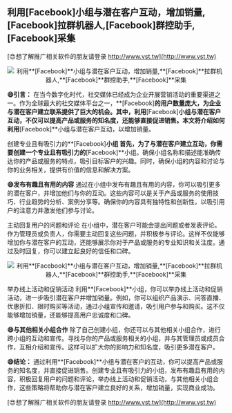 ## **利用**[Facebook]**小组与潜在客户互动，增加销量,**[Facebook]**拉群机器人,**[Facebook]**群控助手,**[Facebook]**采集**

[😍想了解推广相关软件的朋友请登录 http://www.vst.tw](http://www.vst.tw)

 <center><img src="https://vst.tw/MP4/tuiguang/png/3.png" alt="利用**[Facebook]**小组与潜在客户互动，增加销量,**[Facebook]**拉群机器人,**[Facebook]**群控助手,**[Facebook]**采集"></center>

**😄引言：**
在当今数字化时代，社交媒体已经成为企业开展营销活动的重要渠道之一。作为全球最大的社交媒体平台之一，**[Facebook]**的用户数量庞大，为企业与潜在客户建立联系提供了巨大的机会。其中，利用**[Facebook]**小组与潜在客户互动，不仅可以提高产品或服务的知名度，还能够直接促进销售。本文将介绍如何利用**[Facebook]**小组与潜在客户互动，以增加销量。

创建专业且有吸引力的**[Facebook]**小组
首先，为了与潜在客户建立互动，你需要创建一个专业且有吸引力的**[Facebook]**小组。确保小组名称和描述能准确传达你的产品或服务的特点，吸引目标客户的兴趣。同时，确保小组的内容和讨论与你的业务相关，提供有价值的信息和解决方案。

**😄发布有趣且有用的内容**
通过在小组中发布有趣且有用的内容，你可以吸引更多的潜在客户，并增加他们与你的互动。这些内容可以是关于产品或服务的使用技巧、行业趋势的分析、案例分享等。确保你的内容具有独特性和创新性，以吸引用户的注意力并激发他们参与讨论。

主动回复用户的问题和评论
在小组中，潜在客户可能会提出问题或者发表评论。作为管理员或负责人，你需要主动回复这些问题，并积极参与评论。这样不仅能够增加你与潜在客户的互动，还能够展示你对于产品或服务的专业知识和关注度。通过及时回复，你可以建立起良好的信任和口碑。

 <center><img src="https://vst.tw/MP4/tuiguang/png/8.png" alt="利用**[Facebook]**小组与潜在客户互动，增加销量,**[Facebook]**拉群机器人,**[Facebook]**群控助手,**[Facebook]**采集"></center>

举办线上活动和促销活动
利用**[Facebook]**小组，你可以举办线上活动和促销活动，进一步吸引潜在客户并增加销量。例如，你可以组织产品演示、问答直播、优惠折扣、限时购买等活动，通过小组宣传和邀请，吸引用户参与和购买。这不仅能够增加销量，还能够提高用户忠诚度和口碑。

**😄与其他相关小组合作**
除了自己创建小组，你还可以与其他相关小组合作，进行跨小组的互动和宣传。寻找与你的产品或服务相关的小组，并与其管理员或成员合作，互相介绍和宣传。这样可以扩大你的影响力和知名度，吸引更多潜在客户。

**😄结论：**
通过利用**[Facebook]**小组与潜在客户的互动，你可以提高产品或服务的知名度，并直接促进销售。创建专业且有吸引力的小组，发布有趣且有用的内容，积极回复用户的问题和评论，举办线上活动和促销活动，与其他相关小组合作，这些策略将帮助你与潜在客户建立良好的关系，增加销量，实现商业成功。

[😍想了解推广相关软件的朋友请登录 http://www.vst.tw](http://www.vst.tw)



